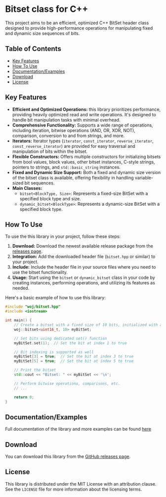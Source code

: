 # Bitset class for C++

This project aims to be an efficient, optimized C++ BitSet header class designed to provide high-performance operations for manipulating fixed and dynamic size sequences of bits.

## Table of Contents
- [Key Features](#key-features)
- [How To Use](#how-to-use)
- [Documentation/Examples](#documentation-examples)
- [Download](#download)
- [License](#license)


## Key Features
- **Efficient and Optimized Operations:** this library prioritizes performance, providing heavily optimized read and write operations. It's designed to handle bit manipulation tasks with minimal overhead.
- **Comprehensive Functionality:** Supports a wide range of operations, including iteration, bitwise operations (AND, OR, XOR, NOT), comparison, conversion to and from strings, and more.
- **Iterators:** Iterator types (`iterator`, `const_iterator`, `reverse_iterator`, `const_reverse_iterator`) are provided for easy traversal and manipulation of bits within the bitset.
- **Flexible Constructors:** Offers multiple constructors for initializing bitsets from bool values, block values, other bitset instances, C-style strings, pointers to strings, and `std::basic_string` instances.
- **Fixed and Dynamic Size Support:** Both a fixed and dynamic size version of the bitset class is available, offering flexibility in handling variable-sized bit sequences.
- **Main Classes:**
  - `bitset<BlockType, Size>`: Represents a fixed-size BitSet with a specified block type and size.
  - `dynamic_bitset<BlockType>`: Represents a dynamic-size BitSet with a specified block type.
  
## How To Use
To use the this library in your project, follow these steps:
1. **Download:** Download the newest available release package from the [releases page](https://github.com/cyber-wojtek/BitSetCpp/releases).
2. **Integration:** Add the downloaded header file (`bitset.hpp` or similar) to your project.
3. **Include:** Include the header file in your source files where you need to use the bitset functionality.
4. **Usage:** Start using the `bitset` or `dynamic_bitset` class in your code by creating instances, performing operations, and utilizing its features as needed.

Here's a basic example of how to use this library:

```cpp
#include "woj/bitset.hpp"
#include <iostream>

int main() {
    // Create a bitset with a fixed size of 10 bits, initialized with all zeros
    woj::bitset<uint16_t, 10> myBitSet;

    // Set bits using dedicated set() function
    myBitSet.set(1);  // Set the bit at index 1 to true

    // Bit indexing is supported as well
    myBitSet[3] = true;  // Set the bit at index 3 to true
    myBitSet[5] = true;  // Set the bit at index 5 to true

    // Print the bitset
    std::cout << "Bitset: " << myBitSet << '\n';

    // Perform bitwise operations, comparisons, etc.
    // ...

    return 0;
}

```

## Documentation/Examples <a name="documentation-examples"></a>
Full documentation of the library and more examples can be found [here](#)

## Download
You can download this library from the [GitHub releases page](https://github.com/cyber-wojtek/BitSetCpp/releases).

## License
This library is distributed under the MIT License with an attribution clause. See the `LICENSE` file for more information about the licensing terms.
